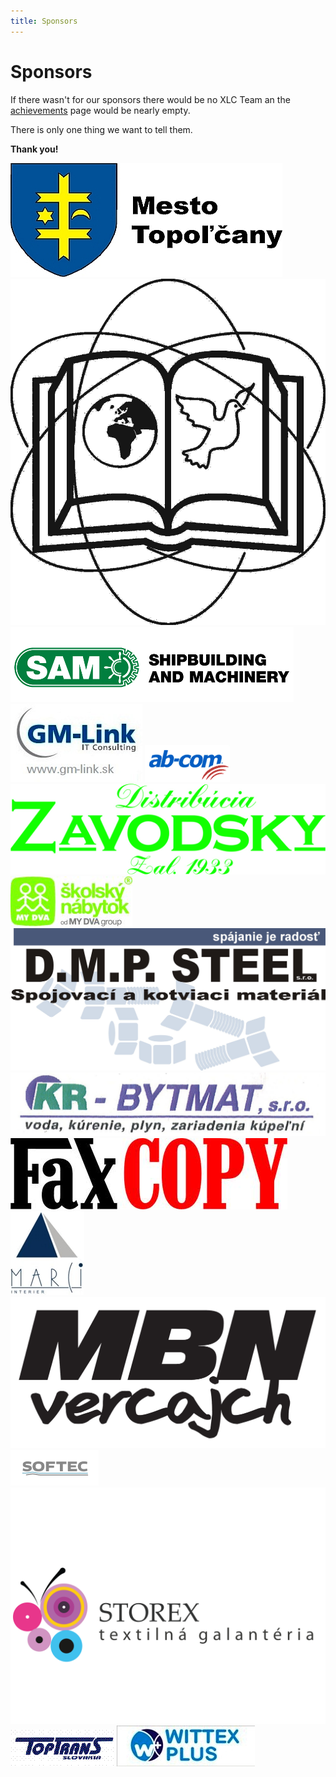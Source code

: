 ```yaml
---
title: Sponsors 
---
```


# Sponsors

If there wasn't for our sponsors there would be no XLC Team an the
[achievements](/achievements) page would be nearly empty. 

There is only one thing we want to tell them.

**Thank you!**

<div id="sponsors_top">
    <img src="/img/sponsors/topolcany.jpg" alt="Mesto Topoľčany"></img>
    <img src="/img/sponsors/tribecska.png" alt="Základná škola Tribečská"></img>
    <img src="/img/sponsors/sam.png" alt="SAM - Shipbuilding and Machinery"></img>
</div>

<div id="sponsors_scroller">
    <img src="/img/sponsors/gmlink.jpg" alt="GM-Link"></img>
    <img src="/img/sponsors/abcom.jpeg" alt="ab-com shop"></img>
    <img src="/img/sponsors/zavodsky.jpg" alt="Distribúcia Závodský"></img>
    <img src="/img/sponsors/mydva.jpg" alt="My Dva Group"></img>
    <img src="/img/sponsors/dmpsteel.JPG" alt="D.M.P. STEEL"></img>
    <img src="/img/sponsors/bytmat.jpg" alt="KR-BYTMAT s.r.o"></img>
    <img src="/img/sponsors/faxcopy.jpg" alt="FaxCOPY"></img>
    <img src="/img/sponsors/marci.jpg" alt="Marci"></img>
    <img src="/img/sponsors/mbnvercajch.jpg" alt="MBN vercajch"></img>
    <img src="/img/sponsors/softec.png" alt="SOFTEC"></img>
    <img src="/img/sponsors/storex.png" alt="STOREX"></img>
    <img src="/img/sponsors/toptrans.png" alt="TopTrans"></img>
    <img src="/img/sponsors/wittexplus.JPG" alt="WITTEX PLUS"></img>
    <!--img src="/img/sponsors/.jpg" alt=""></img>
    <img src="/img/sponsors/.jpg" alt=""></img>
    <img src="/img/sponsors/.jpg" alt=""></img-->
</div>

<script src="/js/libs/imageScroller.js"></script>
<script>
    $(document).ready(function(){ 
        $("#sponsors_scroller").imageScroller( {
       	    direction:'left',
       	    speed:'5000'	
        });
    });
</script>
